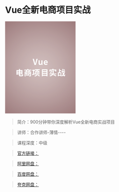 # Vue全新电商项目实战

![img](../../assets/CgoCgV6W0_yAOQqzAADSqDpghrs158.png)

> 简介：900分钟带你深度解析Vue全新电商实战项目

> 讲师：合作讲师-薄情----

> 课程深度：中级

> [官方链接：]()

> [阿里网盘：]()

> [百度网盘：]()

> [夸克网盘：]()
